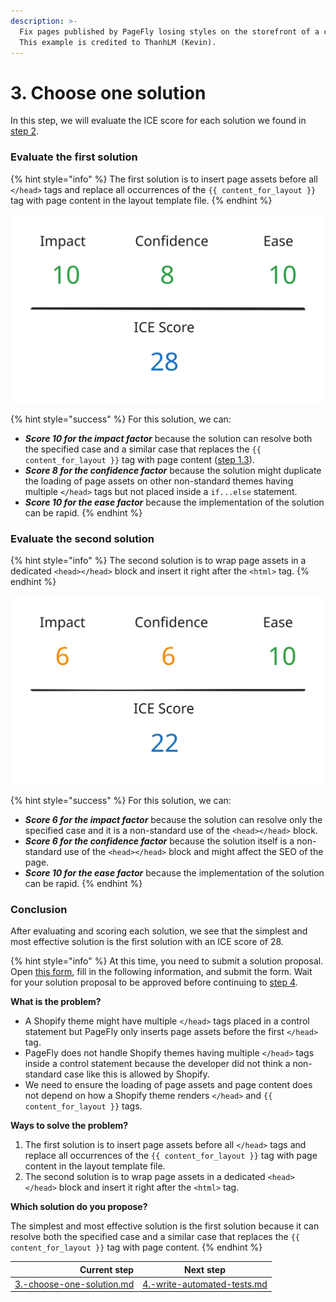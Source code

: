 ```yaml
---
description: >-
  Fix pages published by PageFly losing styles on the storefront of a customer.
  This example is credited to ThanhLM (Kevin).
---
```


# 3. Choose one solution

In this step, we will evaluate the ICE score for each solution we found in [step 2](2.-find-multiple-solutions.md).

### Evaluate the first solution

{% hint style="info" %}
The first solution is to insert page assets before all `</head>` tags and replace all occurrences of the `{{ content_for_layout }}` tag with page content in the layout template file.
{% endhint %}

<img src="../../../.gitbook/assets/file.excalidraw.svg" alt="" class="gitbook-drawing">

{% hint style="success" %}
For this solution, we can:

* &#x20;_**Score 10 for the impact factor**_ because the solution can resolve both the specified case and a similar case that replaces the `{{ content_for_layout }}` tag with page content ([step 1.3](1.-understand-the-issue.md#frame-the-issue)).
* _**Score 8 for the confidence factor**_ because the solution might duplicate the loading of page assets on other non-standard themes having multiple `</head>` tags but not placed inside a `if...else` statement.
* _**Score 10 for the ease factor**_ because the implementation of the solution can be rapid.
{% endhint %}

### Evaluate the second solution

{% hint style="info" %}
The second solution is to wrap page assets in a dedicated `<head></head>` block and insert it right after the `<html>` tag.
{% endhint %}

<img src="../../../.gitbook/assets/file.excalidraw (1).svg" alt="" class="gitbook-drawing">

{% hint style="success" %}
For this solution, we can:

* &#x20;_**Score 6 for the impact factor**_ because the solution can resolve only the specified case and it is a non-standard use of the `<head></head>` block.
* _**Score 6 for the confidence factor**_ because the solution itself is a non-standard use of the `<head></head>` block and might affect the SEO of the page.
* _**Score 10 for the ease factor**_ because the implementation of the solution can be rapid.
{% endhint %}

### Conclusion

After evaluating and scoring each solution, we see that the simplest and most effective solution is the first solution with an ICE score of 28.

{% hint style="info" %}
At this time, you need to submit a solution proposal. Open [this form](https://docs.google.com/forms/d/e/1FAIpQLSc8IcTnfy\_6Y92hScpEwUMpfWXQengWYQtxPXiXPbmStBWilw/viewform), fill in the following information, and submit the form. Wait for your solution proposal to be approved before continuing to [step 4](4.-write-automated-tests.md).

**What is the problem?**

* A Shopify theme might have multiple `</head>` tags placed in a control statement but PageFly only inserts page assets before the first `</head>` tag.
* PageFly does not handle Shopify themes having multiple `</head>` tags inside a control statement because the developer did not think a non-standard case like this is allowed by Shopify.
* We need to ensure the loading of page assets and page content does not depend on how a Shopify theme renders `</head>` and `{{ content_for_layout }}` tags.

**Ways to solve the problem?**

1. The first solution is to insert page assets before all `</head>` tags and replace all occurrences of the `{{ content_for_layout }}` tag with page content in the layout template file.
2. The second solution is to wrap page assets in a dedicated `<head></head>` block and insert it right after the `<html>` tag.

**Which solution do you propose?**

The simplest and most effective solution is the first solution because it can resolve both the specified case and a similar case that replaces the `{{ content_for_layout }}` tag with page content.
{% endhint %}

|                                                                  Current step | Next step                                                                         |
| ----------------------------------------------------------------------------: | --------------------------------------------------------------------------------- |
| [3.-choose-one-solution.md](../processes/3.-choose-one-solution.md "mention") | [4.-write-automated-tests.md](../processes/4.-write-automated-tests.md "mention") |
